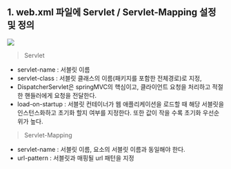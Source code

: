 ## 1. web.xml 파일에 Servlet / Servlet-Mapping 설정 및 정의
![](https://velog.velcdn.com/images/initsave/post/c4fc8ab5-f9db-4684-9328-44d7fbaf3eda/image.png)


>Servlet
- servlet-name : 서블릿 이름
- servlet-class : 서블릿 클래스의 이름(패키지를 포함한 전체경로)로 지정,
- DispatcherServlet은 springMVC의 핵심이고, 클라이언트 요청을 처리하고 적절한 핸들러에게 요청을 전달한다.
- load-on-startup : 서블릿 컨테이너가 웹 애플리케이션을 로드할 때 해당 서블릿을 인스턴스화하고 초기화 할지 여부를 지정한다. 또한 값이 작을 수록 초기화 우선순위가 높다.

>Servlet-Mapping
- servlet-name : 서블릿 이름, <servlet> 요소의 서블릿 이름과 동일해야 한다.
- url-pattern : 서블릿과 매핑될 url 패턴을 지정
